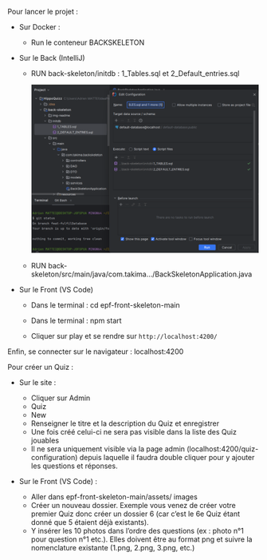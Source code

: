 Pour lancer le projet : 

- Sur Docker : 
  - Run le conteneur BACKSKELETON
  

- Sur le Back (IntelliJ)
  - RUN back-skeleton/initdb : 
    1_Tables.sql et 2_Default_entries.sql
  
    ![img_2.png](img_2.png)
  - RUN back-skeleton/src/main/java/com.takima…/BackSkeletonApplication.java
  

- Sur le Front (VS Code)
  - Dans le terminal : cd epf-front-skeleton-main
  
  - Dans le terminal : npm start

  - Cliquer sur play et se rendre sur `http://localhost:4200/`


Enfin, se connecter sur le navigateur : localhost:4200

Pour créer un Quiz :

- Sur le site :
  - Cliquer sur Admin
  - Quiz
  - New
  - Renseigner le titre et la description du Quiz et enregistrer
  - Une fois créé celui-ci ne sera pas visible dans la liste des Quiz jouables
  - Il ne sera uniquement visible via la page admin (localhost:4200/quiz-configuration) depuis laquelle il faudra double cliquer pour y ajouter les questions et réponses.


- Sur le Front (VS Code) :
  - Aller dans epf-front-skeleton-main/assets/	images
  - Créer un nouveau dossier. Exemple vous venez de créer votre premier Quiz donc créer un dossier 6 (car c’est le 6e Quiz étant donné que 5 étaient déjà existants).
  - Y insérer les 10 photos dans l’ordre des questions (ex : photo n°1 pour question n°1 etc.). Elles doivent être au format png et suivre la nomenclature existante (1.png, 2.png, 3.png, etc.)